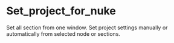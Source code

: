 # Set_project_for_nuke
Set all section from one window. Set project settings manually or automatically from selected node or sections.
